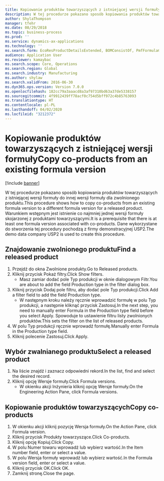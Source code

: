 ```yaml
---
title: Kopiowanie produktów towarzyszących z istniejącej wersji formuły
description: W tej procedurze pokazano sposób kopiowania produktów towarzyszących z istniejącej wersji formuły do innej wersji formuły dla zwolnionego produktu.
author: ShylaThompson
manager: tfehr
ms.date: 08/29/2018
ms.topic: business-process
ms.prod: ''
ms.service: dynamics-ax-applications
ms.technology: ''
ms.search.form: EcoResProductDetailsExtended, BOMConsistOf, PmfFormulaCoBy, BOMRouteCopyDialog
audience: Application User
ms.reviewer: kamaybac
ms.search.scope: Core, Operations
ms.search.region: Global
ms.search.industry: Manufacturing
ms.author: shylaw
ms.search.validFrom: 2016-06-30
ms.dyn365.ops.version: Version 7.0.0
ms.openlocfilehash: 182cc79a3aaacd8a3af97310bd63a37de5338157
ms.sourcegitcommit: 4f9912439ff78acf0c754d5bff972c4b85763093
ms.translationtype: HT
ms.contentlocale: pl-PL
ms.lasthandoff: 04/02/2020
ms.locfileid: "3212372"
---
```

# <a name="copy-co-products-from-an-existing-formula-version"></a><span data-ttu-id="02740-103">Kopiowanie produktów towarzyszących z istniejącej wersji formuły</span><span class="sxs-lookup"><span data-stu-id="02740-103">Copy co-products from an existing formula version</span></span>

[!include [banner](../../includes/banner.md)]

<span data-ttu-id="02740-104">W tej procedurze pokazano sposób kopiowania produktów towarzyszących z istniejącej wersji formuły do innej wersji formuły dla zwolnionego produktu.</span><span class="sxs-lookup"><span data-stu-id="02740-104">This procedure shows how to copy co-products from an existing formula version to a different formula version for a released product.</span></span> <span data-ttu-id="02740-105">Warunkiem wstępnym jest istnienie co najmniej jednej wersji formuły skojarzonej z produktami towarzyszącymi.</span><span class="sxs-lookup"><span data-stu-id="02740-105">It is a prerequisite that there is at least one formula version associated with co-products.</span></span> <span data-ttu-id="02740-106">Dane wykorzystane do stworzenia tej procedury pochodzą z firmy demonstracyjnej USP2.</span><span class="sxs-lookup"><span data-stu-id="02740-106">The demo data company USP2 is used to create this procedure.</span></span>


## <a name="find-a-released-product"></a><span data-ttu-id="02740-107">Znajdowanie zwolnionego produktu</span><span class="sxs-lookup"><span data-stu-id="02740-107">Find a released product</span></span>
1. <span data-ttu-id="02740-108">Przejdź do okna Zwolnione produkty.</span><span class="sxs-lookup"><span data-stu-id="02740-108">Go to Released products.</span></span>
2. <span data-ttu-id="02740-109">Kliknij przycisk Pokaż filtry.</span><span class="sxs-lookup"><span data-stu-id="02740-109">Click Show filters.</span></span>
    * <span data-ttu-id="02740-110">Masz zamiar dodać pole Typ produkcji w oknie dialogowym Filtr.</span><span class="sxs-lookup"><span data-stu-id="02740-110">You are about to add the field Production type in the filter dialog box.</span></span>  
3. <span data-ttu-id="02740-111">Kliknij przycisk Dodaj pole filtru, aby dodać pole Typ produkcji.</span><span class="sxs-lookup"><span data-stu-id="02740-111">Click Add a filter field to add the field Production type.</span></span>
    * <span data-ttu-id="02740-112">W następnym kroku należy ręcznie wprowadzić formułę w polu Typ produkcji, a następnie kliknąć przycisk Zastosuj.</span><span class="sxs-lookup"><span data-stu-id="02740-112">In the next step, you need to manually enter Formula in the Production type field before you select Apply.</span></span> <span data-ttu-id="02740-113">Spowoduje to ustawienie filtru listy zwolnionych produktów.</span><span class="sxs-lookup"><span data-stu-id="02740-113">This sets the filter on the list of released products.</span></span>  
4. <span data-ttu-id="02740-114">W polu Typ produkcji ręcznie wprowadź formułę.</span><span class="sxs-lookup"><span data-stu-id="02740-114">Manually enter Formula in the Production type field.</span></span>
5. <span data-ttu-id="02740-115">Kliknij polecenie Zastosuj.</span><span class="sxs-lookup"><span data-stu-id="02740-115">Click Apply.</span></span>

## <a name="select-a-released-product"></a><span data-ttu-id="02740-116">Wybór zwalnianego produktu</span><span class="sxs-lookup"><span data-stu-id="02740-116">Select a released product</span></span>
1. <span data-ttu-id="02740-117">Na liście znajdź i zaznacz odpowiedni rekord.</span><span class="sxs-lookup"><span data-stu-id="02740-117">In the list, find and select the desired record.</span></span>
2. <span data-ttu-id="02740-118">Kliknij opcję Wersje formuły.</span><span class="sxs-lookup"><span data-stu-id="02740-118">Click Formula versions.</span></span>
    * <span data-ttu-id="02740-119">W okienku akcji Inżynieria kliknij opcję Wersje formuły.</span><span class="sxs-lookup"><span data-stu-id="02740-119">On the Engineering Action Pane, click Formula versions.</span></span>  

## <a name="copy-co-products"></a><span data-ttu-id="02740-120">Kopiowanie produktów towarzyszących</span><span class="sxs-lookup"><span data-stu-id="02740-120">Copy co-products</span></span>
1. <span data-ttu-id="02740-121">W okienku akcji kliknij pozycję Wersja formuły.</span><span class="sxs-lookup"><span data-stu-id="02740-121">On the Action Pane, click Formula version.</span></span>
2. <span data-ttu-id="02740-122">Kliknij przycisk Produkty towarzyszące.</span><span class="sxs-lookup"><span data-stu-id="02740-122">Click Co-products.</span></span>
3. <span data-ttu-id="02740-123">Kliknij opcję Kopiuj.</span><span class="sxs-lookup"><span data-stu-id="02740-123">Click Copy.</span></span>
4. <span data-ttu-id="02740-124">W polu Numer towaru wprowadź lub wybierz wartość.</span><span class="sxs-lookup"><span data-stu-id="02740-124">In the Item number field, enter or select a value.</span></span>
5. <span data-ttu-id="02740-125">W polu Wersja formuły wprowadź lub wybierz wartość.</span><span class="sxs-lookup"><span data-stu-id="02740-125">In the Formula version field, enter or select a value.</span></span>
6. <span data-ttu-id="02740-126">Kliknij przycisk OK.</span><span class="sxs-lookup"><span data-stu-id="02740-126">Click OK.</span></span>
7. <span data-ttu-id="02740-127">Zamknij stronę.</span><span class="sxs-lookup"><span data-stu-id="02740-127">Close the page.</span></span>

